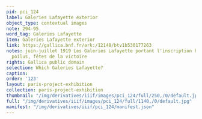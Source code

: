 ```yaml
---
pid: pci_124
label: Galeries Lafayette exterior
object_type: contextual images
note: 294-95
word_tag: Galeries Lafayette
item: Galeries Lafayette exterior
link: https://gallica.bnf.fr/ark:/12148/btv1b530177263
notes: juin-juillet 1919 Les Galeries Lafayette portant l'inscription honneur à nos
  poilus, fêtes de la victoire
rights: Gallica public domain
selection: Which Galeries Lafayette?
caption: 
order: '123'
layout: paris-project-exhibition
collection: paris-project-exhibition
thumbnail: "/img/derivatives/iiif/images/pci_124/full/250,/0/default.jpg"
full: "/img/derivatives/iiif/images/pci_124/full/1140,/0/default.jpg"
manifest: "/img/derivatives/iiif/pci_124/manifest.json"
---
```

